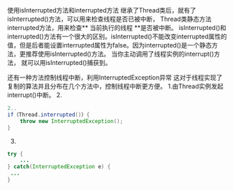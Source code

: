 使用isInterrupted方法和interrupted方法
继承了Thread类后，就有了isInterrupted()方法，可以用来检查线程是否已被中断，
Thread类静态方法interrupted方法，用来检查** 当前执行的线程 **是否被中断。
isInterrupted()和interrupted()方法有一个很大的区别。isInterrupted()不能改变interrupted属性的值，但是后者能设置interrupted属性为false。因为interrupted()是一个静态方法，更推荐使用isInterrupted()方法。
当你主动调用了线程实例的interrupt()方法， 就可以用isInterrupted()捕获到。

还有一种方法控制线程中断，利用InterruptedException异常
这对于线程实现了复制的算法并且分布在几个方法中，控制线程中断更方便。
1.由Thread实例发起interrupt()中断。
2.
```java
2..
if（Thread.interrupted()）{
    throw new InterruptedException();
}
```
3.
```java
try {
    ...
} catch(InterruptedException e) {
 ...
}
```

